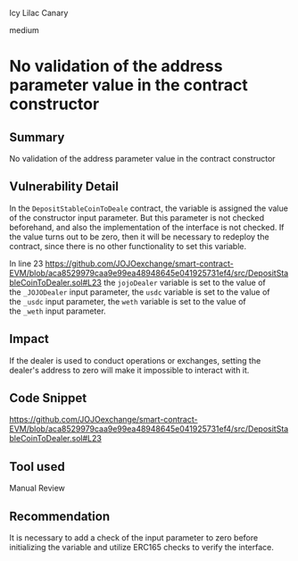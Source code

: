 Icy Lilac Canary

medium

# No validation of the address parameter value in the contract constructor

## Summary
No validation of the address parameter value in the contract constructor

## Vulnerability Detail
In the `DepositStableCoinToDeale` contract, the variable is assigned the value of the constructor input parameter. But this parameter is not checked beforehand, and also the implementation of the interface is not checked. If the value turns out to be zero, then it will be necessary to redeploy the contract, since there is no other functionality to set this variable.  

In line 23 https://github.com/JOJOexchange/smart-contract-EVM/blob/aca8529979caa9e99ea48948645e041925731ef4/src/DepositStableCoinToDealer.sol#L23 the `jojoDealer` variable is set to the value of the `_JOJODealer` input parameter, the `usdc` variable is set to the value of the `_usdc` input parameter, the `weth` variable is set to the value of the `_weth` input parameter. 

## Impact
If the dealer is used to conduct operations or exchanges, setting the dealer's address to zero will make it impossible to interact with it.

## Code Snippet
https://github.com/JOJOexchange/smart-contract-EVM/blob/aca8529979caa9e99ea48948645e041925731ef4/src/DepositStableCoinToDealer.sol#L23

## Tool used
Manual Review

## Recommendation
It is necessary to add a check of the input parameter to zero before initializing the variable and utilize ERC165 checks to verify the interface.